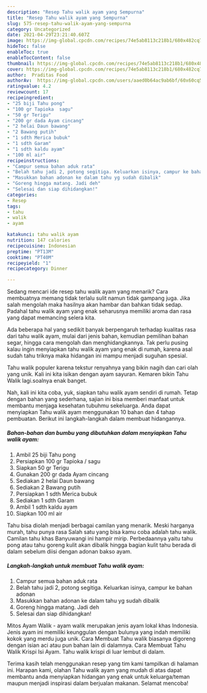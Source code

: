 ```yaml
---
description: "Resep Tahu walik ayam yang Sempurna"
title: "Resep Tahu walik ayam yang Sempurna"
slug: 575-resep-tahu-walik-ayam-yang-sempurna
category: Uncategorized
date: 2021-04-29T23:21:40.607Z
image: https://img-global.cpcdn.com/recipes/74e5ab8113c218b1/680x482cq70/tahu-walik-ayam-foto-resep-utama.jpg
hideToc: false
enableToc: true
enableTocContent: false
thumbnail: https://img-global.cpcdn.com/recipes/74e5ab8113c218b1/680x482cq70/tahu-walik-ayam-foto-resep-utama.jpg
cover: https://img-global.cpcdn.com/recipes/74e5ab8113c218b1/680x482cq70/tahu-walik-ayam-foto-resep-utama.jpg
author:  Praditas Food
authorAv:  https://img-global.cpcdn.com/users/aaed0b64ac9ab6bf/60x60cq50/avatar.jpg
ratingvalue: 4.2
reviewcount: 17
recipeingredient:
- "25 biji Tahu pong"
- "100 gr Tapioka  sagu"
- "50 gr Terigu"
- "200 gr dada Ayam cincang"
- "2 helai Daun bawang"
- "2 Bawang putih"
- "1 sdth Merica bubuk"
- "1 sdth Garam"
- "1 sdth kaldu ayam"
- "100 ml air"
recipeinstructions:
- "Campur semua bahan aduk rata"
- "Belah tahu jadi 2, potong segitiga. Keluarkan isinya, campur ke bahan adonan"
- "Masukkan bahan adonan ke dalam tahu yg sudah dibalik"
- "Goreng hingga matang. Jadi deh"
- "Selesai dan siap dihidangkan!"
categories:
- Resep
tags:
- tahu
- walik
- ayam

katakunci: tahu walik ayam 
nutrition: 147 calories
recipecuisine: Indonesian
preptime: "PT13M"
cooktime: "PT40M"
recipeyield: "1"
recipecategory: Dinner

---
```



Sedang mencari ide resep tahu walik ayam yang menarik? Cara membuatnya memang tidak terlalu sulit namun tidak gampang juga. Jika salah mengolah maka hasilnya akan hambar dan bahkan tidak sedap. Padahal tahu walik ayam yang enak seharusnya memiliki aroma dan rasa yang dapat memancing selera kita.


Ada beberapa hal yang sedikit banyak berpengaruh terhadap kualitas rasa dari tahu walik ayam, mulai dari jenis bahan, kemudian pemilihan bahan segar, hingga cara mengolah dan menghidangkannya. Tak perlu pusing kalau ingin menyiapkan tahu walik ayam yang enak di rumah, karena asal sudah tahu triknya maka hidangan ini mampu menjadi suguhan spesial.

Tahu walik populer karena tekstur renyahnya yang bikin nagih dan cari olah yang unik. Kali ini kita isikan dengan ayam sayuran. Kemaren bikin Tahu Walik lagi.soalnya enak banget.


Nah, kali ini kita coba, yuk, siapkan tahu walik ayam sendiri di rumah. Tetap dengan bahan yang sederhana, sajian ini bisa memberi manfaat untuk membantu menjaga kesehatan tubuhmu sekeluarga. Anda dapat menyiapkan Tahu walik ayam menggunakan 10 bahan dan 4 tahap pembuatan. Berikut ini langkah-langkah dalam membuat hidangannya.

<!--inarticleads1-->

##### Bahan-bahan dan bumbu yang dibutuhkan dalam menyiapkan Tahu walik ayam:

1. Ambil 25 biji Tahu pong
1. Persiapkan 100 gr Tapioka / sagu
1. Siapkan 50 gr Terigu
1. Gunakan 200 gr dada Ayam cincang
1. Sediakan 2 helai Daun bawang
1. Sediakan 2 Bawang putih
1. Persiapkan 1 sdth Merica bubuk
1. Sediakan 1 sdth Garam
1. Ambil 1 sdth kaldu ayam
1. Siapkan 100 ml air


Tahu bisa diolah menjadi berbagai camilan yang menarik. Meski harganya murah, tahu punya rasa Salah satu yang bisa kamu coba adalah tahu walik. Camilan tahu khas Banyuwangi ini hampir mirip. Perbedaannya yaitu tahu pong atau tahu goreng kulit akan dibalik hingga bagian kulit tahu berada di dalam sebelum diisi dengan adonan bakso ayam. 

<!--inarticleads2-->

##### Langkah-langkah untuk membuat Tahu walik ayam:

1. Campur semua bahan aduk rata
1. Belah tahu jadi 2, potong segitiga. Keluarkan isinya, campur ke bahan adonan
1. Masukkan bahan adonan ke dalam tahu yg sudah dibalik
1. Goreng hingga matang. Jadi deh
1. Selesai dan siap dihidangkan!

Mitos Ayam Walik - ayam walik merupakan jenis ayam lokal khas Indonesia. Jenis ayam ini memiliki keunggulan dengan bulunya yang indah memiliki kokok yang merdu juga unik. Cara Membuat Tahu walik biasanya digoreng dengan isian aci atau pun bahan lain di dalamnya. Cara Membuat Tahu Walik Krispi Isi Ayam. Tahu walik krispi di luar lembut di dalam. 

Terima kasih telah menggunakan resep yang tim kami tampilkan di halaman ini. Harapan kami, olahan Tahu walik ayam yang mudah di atas dapat membantu anda menyiapkan hidangan yang enak untuk keluarga/teman maupun menjadi inspirasi dalam berjualan makanan. Selamat mencoba!
